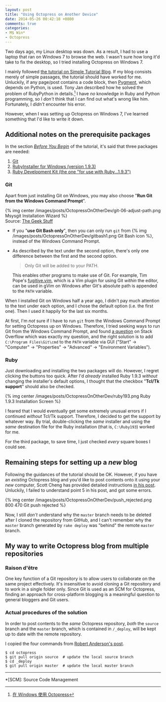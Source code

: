 ```yaml
---
layout: post
title: "Using Octopress on Another Device"
date: 2014-05-26 00:42:18 +0800
comments: true
categories:
- M$ Win*
- Octopress
---
```


Two days ago, my Linux desktop was down.  As a result, I had to use a
laptop that ran on Windows 7 to browse the web.  I wasn't sure how
long it'd take to fix the desktop, so I tried installing Octopress on
Windows 7.

I mainly followed [the tutorial on Simple Tutorial Blog][tut1].  If my
blog consists merely of simple passages, the tutorial should have
worked for me.  Unluckily, if any page/post contains a code block,
then [Pygment][pygment], which depends on Python, is used.  Tony Jan
described how he solved the problem of RubyPython in details.[^1]  I
have *no* knowledge in Ruby and Python programming, so I *don't* think
that I can find out what's wrong like him.  Fortunately, I *didn't*
encounter his error.

However, when I was setting up Octopress on Windows 7, I've learned
something that I'd like to write it down.

<!-- more -->

Additional notes on the prerequisite packages
---

In the section [*Before You Begin*][tut1_prereq] of the tutorial, it's
said that three packages are needed:

1. [Git][git]
2. [RubyInstaller for Windows (version 1.9.3)][ruby193] 
3. [Ruby Development Kit (the one "for use with Ruby...1.9.3")][rdk]

### Git

Apart from just installing Git on Windows, you may also choose
"**Run Git from the Windows Command Prompt**".

{% img center /images/posts/OctopressOnOtherDev/git-06-adjust-path.png Msysgit Installation Wizard %}  
Source: [The Geek Stuff][msysgit_install_wizard]

- If you "**use Git Bash only**", then you can only run `git` from
    {% img /images/posts/OctopressOnOtherDev/gitbash1.png Git Bash icon %},
    instead of the Windows Command Prompt.

- As described by the text under the second option, there's only one
    difference between the first and the second option.

    > Only Git will be added to your PATH.

    This enables other programs to make use of Git.  For example, Tim
    Pope's [fugitive.vim], which is a Vim plugin for using Git
    *within* the editor, can be used in gVim on Windows after Git's
    absolute path is appended to the `PATH` variable.

When I installed Git on Windows half a year ago, I didn't pay much
attention to the text under each option, and I chose the default
option (i.e. the first one).  Then I used it happily for the last six
months.

At first, I'm *not* sure if I have to run `git` from the Windows
Command Prompt for setting Octopress up on Windows.  Therefore, I
tried seeking ways to run Git from the Windows Command Prompt, and
found [a question][stackoverflow_11720945] on Stack Overflow which
was exactly my question, and the right solution is to add `C:\Program
Files\Git\cmd` to the `PATH` variable via GUI ("Start" → "Computer" →
"Properties" → "Advanced" → "Environment Variables").

### Ruby

Just downloading and installing the two packages will do.  However, I
regret clicking the buttons too quick.  After I'd *already* installed
Ruby 1.9.3 *without* changing the installer's default options, I
thought that the checkbox "**Tcl/Tk support**" should also be checked.

{% img center /images/posts/OctopressOnOtherDev/ruby193.png Ruby 1.9.3 Installation Screen %}

I feared that I would eventually get some extremely unusual errors if
I continued *without* Tcl/Tk support.  Therefore, I decided to get the
support by whatever way.  By trial, double-clicking the *same*
installer and using the *same* destination file for the Ruby
installation (that is, `C:\Ruby193`) worked for me.

For the third package, to save time, I just checked *every* square
boxes I could see.

Remaining steps for setting up a *new* blog
---

Following the guidances of the tutorial should be OK.  However, if you
have an *existing* Octopress blog and you'd like to post contents onto
it using your *new* computer, Scott Cheng has provided detailed
instructions [in his post][octopress_new_comp].  Unluckily, I failed
to understand point 5 in his post, and got some errors.

{% img center /images/posts/OctopressOnOtherDev/push_rejected.png 800 470 Git push rejected %}

Now, I still *don't* understand why the `master` branch needs to be
deleted after I cloned the repository from GitHub, and I can't
remember why the `master` branch generated by `rake deploy` was
"behind" the remote `master` branch.

My way to write Octopress blog from multiple repositories
---

### Raison d'être

One key function of a Git repository is to allow users to collaborate
on the same project effectively.  It's insensitive to avoid cloning a Git
repository and to work in a single folder only.  Since Git is used as
an SCM for Octopress, finding an approach for cross-platform blogging
is a meaningful question to general bloggers and Git users.

### Actual procedures of the solution

In order to post contents to the *same* Octopress repository, *both*
the `source` branch and the `master` branch, which is contained in
`/_deploy`, will be kept up to date with the remote repository.

I copied the four commands from [Robert Anderson's post][pull2branch].

<pre class="cli"><code class="ubuntu_gnome_terminal">$ cd octopress
$ git pull origin source  # update the local source branch
$ cd _deploy
$ git pull origin master  # update the local master branch
</code></pre>

---

[^1]: [在 Windows 使用 Octopress](http://tonytonyjan.net/2012/03/01/install-octopress-on-windows/)

[tut1]: http://www.techelex.org/setup-octopress-on-windows7/
[pygment]: http://pygments.org/
[tut1_prereq]: http://www.techelex.org/setup-octopress-on-windows7/#before-you-begin
[git]: http://git-scm.com/
[ruby193]: http://rubyinstaller.org/downloads/
[rdk]: http://rubyinstaller.org/downloads/
[msysgit_install_wizard]: http://static.thegeekstuff.com/wp-content/uploads/2012/01/git-06-adjust-path.png
[fugitive.vim]: https://github.com/tpope/vim-fugitive "a Git wrapper in Vim"
[stackoverflow_11720945]: http://stackoverflow.com/questions/11720945/unable-to-run-git-from-command-line
[octopress_new_comp]: http://scottcheng.com/blog/2012/11/setting-up-existing-octopress-blog-on-a-new-computer/
[pull2branch]: http://blog.zerosharp.com/clone-your-octopress-to-blog-from-two-places/

*[SCM]: Source Code Management
<!-- vim:se tw=70: -->
